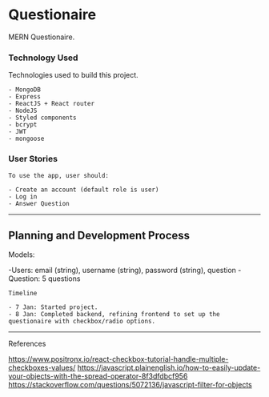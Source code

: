 # Questionaire

MERN Questionaire.


### Technology Used

Technologies used to build this project.

```
- MongoDB
- Express
- ReactJS + React router
- NodeJS
- Styled components
- bcrypt
- JWT
- mongoose

```

### User Stories

```
To use the app, user should:

- Create an account (default role is user)
- Log in
- Answer Question

```

---

## Planning and Development Process

Models:

-Users: email (string), username (string), password (string), question
-Question: 5 questions


```
Timeline

- 7 Jan: Started project.
- 8 Jan: Completed backend, refining frontend to set up the questionaire with checkbox/radio options.

```
---

References

https://www.positronx.io/react-checkbox-tutorial-handle-multiple-checkboxes-values/
https://javascript.plainenglish.io/how-to-easily-update-your-objects-with-the-spread-operator-8f3dfdbcf956
https://stackoverflow.com/questions/5072136/javascript-filter-for-objects